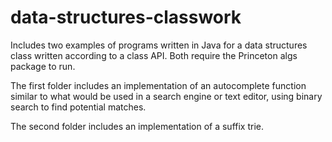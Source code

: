 # data-structures-classwork
Includes two examples of programs written in Java for a data structures class written according to a class API. Both require the Princeton algs package to run.

The first folder includes an implementation of an autocomplete function similar to what would be used in a search engine or text editor, using binary search to find potential matches.

The second folder includes an implementation of a suffix trie.
